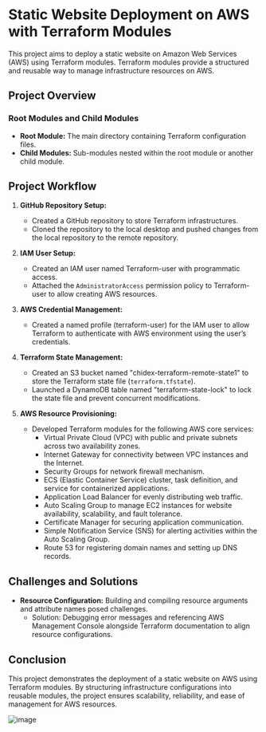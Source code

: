 # Static Website Deployment on AWS with Terraform Modules

This project aims to deploy a static website on Amazon Web Services (AWS) using Terraform modules. Terraform modules provide a structured and reusable way to manage infrastructure resources on AWS.

## Project Overview

### Root Modules and Child Modules

- **Root Module:** The main directory containing Terraform configuration files.
- **Child Modules:** Sub-modules nested within the root module or another child module.

## Project Workflow

1. **GitHub Repository Setup:**
   - Created a GitHub repository to store Terraform infrastructures.
   - Cloned the repository to the local desktop and pushed changes from the local repository to the remote repository.

2. **IAM User Setup:**
   - Created an IAM user named Terraform-user with programmatic access.
   - Attached the `AdministratorAccess` permission policy to Terraform-user to allow creating AWS resources.
   
3. **AWS Credential Management:**
   - Created a named profile (terraform-user) for the IAM user to allow Terraform to authenticate with AWS environment using the user’s credentials.

4. **Terraform State Management:**
   - Created an S3 bucket named "chidex-terraform-remote-state1" to store the Terraform state file (`terraform.tfstate`).
   - Launched a DynamoDB table named "terraform-state-lock" to lock the state file and prevent concurrent modifications.

5. **AWS Resource Provisioning:**
   - Developed Terraform modules for the following AWS core services:
     - Virtual Private Cloud (VPC) with public and private subnets across two availability zones.
     - Internet Gateway for connectivity between VPC instances and the Internet.
     - Security Groups for network firewall mechanism.
     - ECS (Elastic Container Service) cluster, task definition, and service for containerized applications.
     - Application Load Balancer for evenly distributing web traffic.
     - Auto Scaling Group to manage EC2 instances for website availability, scalability, and fault tolerance.
     - Certificate Manager for securing application communication.
     - Simple Notification Service (SNS) for alerting activities within the Auto Scaling Group.
     - Route 53 for registering domain names and setting up DNS records.

## Challenges and Solutions

- **Resource Configuration:** Building and compiling resource arguments and attribute names posed challenges.
  - Solution: Debugging error messages and referencing AWS Management Console alongside Terraform documentation to align resource configurations.

## Conclusion

This project demonstrates the deployment of a static website on AWS using Terraform modules. By structuring infrastructure configurations into reusable modules, the project ensures scalability, reliability, and ease of management for AWS resources.

 ![image](https://github.com/chidex-henry/static-terraform-module/assets/77998377/52050121-5eae-4fd4-a2fd-c0bb3c2d3aa7)

